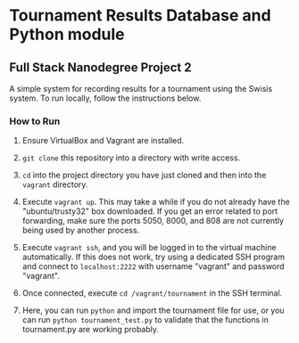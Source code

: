 # Tournament Results Database and Python module
## Full Stack Nanodegree Project 2

A simple system for recording results for a tournament using the Swisis system. To run locally, follow the instructions below.

### How to Run

1. Ensure VirtualBox and Vagrant are installed.

2. `git clone` this repository into a directory with write access.

3. `cd` into the project directory you have just cloned and then into the `vagrant` directory.

4. Execute `vagrant up`. This may take a while if you do not already have the "ubuntu/trusty32" box downloaded. If you get an error related to port forwarding, make sure the ports 5050, 8000, and 808 are not currently being used by another process.

5. Execute `vagrant ssh`, and you will be logged in to the virtual machine automatically. If this does not work, try using a dedicated SSH program and connect to `localhost:2222` with username "vagrant" and password "vagrant".

6. Once connected, execute `cd /vagrant/tournament` in the SSH terminal.

7. Here, you can run `python` and import the tournament file for use, or you can run `python tournament_test.py` to validate that the functions in tournament.py are working probably.
